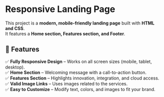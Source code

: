 # Responsive Landing Page  

This project is a **modern, mobile-friendly landing page** built with **HTML and CSS**.  
It features a **Home section, Features section, and Footer**.  

## **📌 Features**  
✅ **Fully Responsive Design** – Works on all screen sizes (mobile, tablet, desktop).  
✅ **Home Section** – Welcoming message with a call-to-action button.  
✅ **Features Section** – Highlights innovation, integration, and cloud access.  
✅ **Valid Image Links** – Uses images related to the services.  
✅ **Easy to Customize** – Modify text, colors, and images to fit your brand.  
